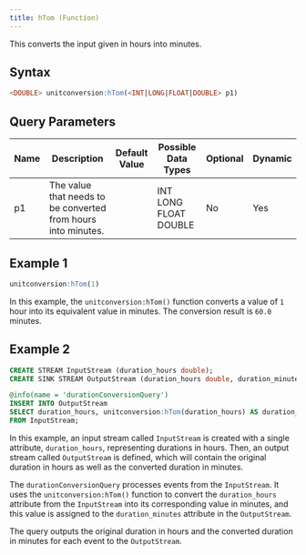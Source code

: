 ```yaml
---
title: hTom (Function)
---
```


This converts the input given in hours into minutes.

## Syntax

```sql
<DOUBLE> unitconversion:hTom(<INT|LONG|FLOAT|DOUBLE> p1)
```

## Query Parameters

| Name | Description  | Default Value | Possible Data Types   | Optional | Dynamic |
|------|--------------|---------------|-----------------------|----------|---------|
| p1   | The value that needs to be converted from hours into minutes. |               | INT LONG FLOAT DOUBLE | No       | Yes     |

## Example 1

```sql
unitconversion:hTom(1)
```

In this example, the `unitconversion:hTom()` function converts a value of `1` hour into its equivalent value in minutes. The conversion result is `60.0` minutes.

## Example 2

```sql
CREATE STREAM InputStream (duration_hours double);
CREATE SINK STREAM OutputStream (duration_hours double, duration_minutes double);

@info(name = 'durationConversionQuery')
INSERT INTO OutputStream
SELECT duration_hours, unitconversion:hTom(duration_hours) AS duration_minutes
FROM InputStream;
```

In this example, an input stream called `InputStream` is created with a single attribute, `duration_hours`, representing durations in hours. Then, an output stream called `OutputStream` is defined, which will contain the original duration in hours as well as the converted duration in minutes.

The `durationConversionQuery` processes events from the `InputStream`. It uses the `unitconversion:hTom()` function to convert the `duration_hours` attribute from the `InputStream` into its corresponding value in minutes, and this value is assigned to the `duration_minutes` attribute in the `OutputStream`.

The query outputs the original duration in hours and the converted duration in minutes for each event to the `OutputStream`.
